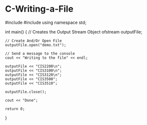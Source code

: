# C-Writing-a-File

#include <iostream>
#include <fstream>
using namespace std;

int main() {
    // Creates the Output Stream Object
    ofstream outputFile;

    // Create And/Or Open File
    outputFile.open("demo.txt");

    // Send a message to the console
    cout << "Writing to the file" << endl;

    outputFile << "CIS2200\n";
    outputFile << "CIS3100\n";
    outputFile << "CIS3120\n";
    outputFile << "CIS3500";
    outputFile << "CIS3510";

    outputFile.close();

    cout << "Done";

    return 0;
}
